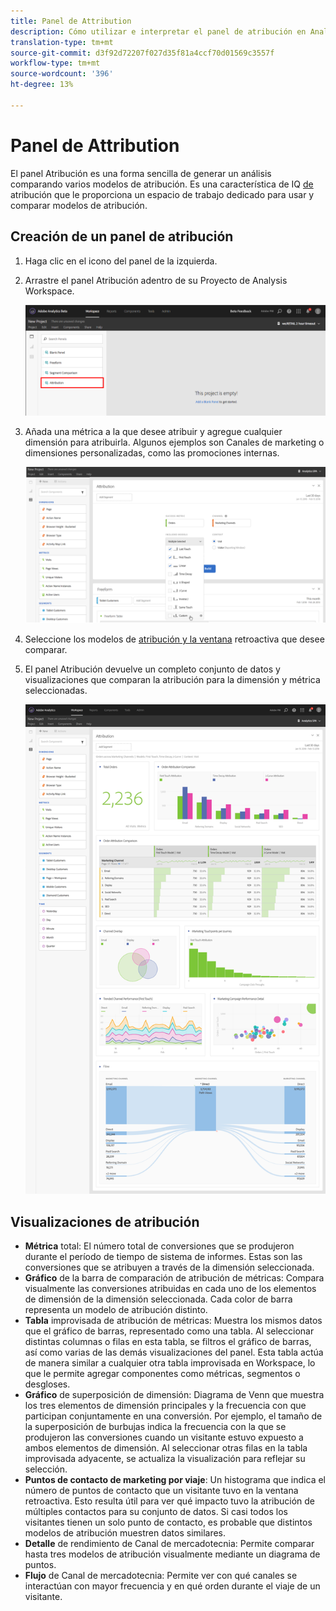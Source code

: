 ```yaml
---
title: Panel de Attribution
description: Cómo utilizar e interpretar el panel de atribución en Analysis Workspace.
translation-type: tm+mt
source-git-commit: d3f92d72207f027d35f81a4ccf70d01569c3557f
workflow-type: tm+mt
source-wordcount: '396'
ht-degree: 13%

---
```



# Panel de Attribution

El panel Atribución es una forma sencilla de generar un análisis comparando varios modelos de atribución. Es una característica de IQ [de](../attribution/overview.md) atribución que le proporciona un espacio de trabajo dedicado para usar y comparar modelos de atribución.

## Creación de un panel de atribución

1. Haga clic en el icono del panel de la izquierda.
1. Arrastre el panel Atribución adentro de su Proyecto de Analysis Workspace.

   ![Nuevo panel de atribución](assets/Attribution_Panel_1.png)

1. Añada una métrica a la que desee atribuir y agregue cualquier dimensión para atribuirla. Algunos ejemplos son Canales de marketing o dimensiones personalizadas, como las promociones internas.

   ![Seleccionar dimensión y métrica](assets/attribution_panel2.png)

1. Seleccione los modelos de [atribución y la ventana](../attribution/models.md) retroactiva que desee comparar.

1. El panel Atribución devuelve un completo conjunto de datos y visualizaciones que comparan la atribución para la dimensión y métrica seleccionadas.

   ![Visualizaciones de atribución](assets/attr_panel_vizs.png)

## Visualizaciones de atribución

* **Métrica** total: El número total de conversiones que se produjeron durante el período de tiempo de sistema de informes. Estas son las conversiones que se atribuyen a través de la dimensión seleccionada.
* **Gráfico** de la barra de comparación de atribución de métricas: Compara visualmente las conversiones atribuidas en cada uno de los elementos de dimensión de la dimensión seleccionada. Cada color de barra representa un modelo de atribución distinto.
* **Tabla** improvisada de atribución de métricas: Muestra los mismos datos que el gráfico de barras, representado como una tabla. Al seleccionar distintas columnas o filas en esta tabla, se filtros el gráfico de barras, así como varias de las demás visualizaciones del panel. Esta tabla actúa de manera similar a cualquier otra tabla improvisada en Workspace, lo que le permite agregar componentes como métricas, segmentos o desgloses.
* **Gráfico** de superposición de dimensión: Diagrama de Venn que muestra los tres elementos de dimensión principales y la frecuencia con que participan conjuntamente en una conversión. Por ejemplo, el tamaño de la superposición de burbujas indica la frecuencia con la que se produjeron las conversiones cuando un visitante estuvo expuesto a ambos elementos de dimensión. Al seleccionar otras filas en la tabla improvisada adyacente, se actualiza la visualización para reflejar su selección.
* **Puntos de contacto de marketing por viaje**: Un histograma que indica el número de puntos de contacto que un visitante tuvo en la ventana retroactiva. Esto resulta útil para ver qué impacto tuvo la atribución de múltiples contactos para su conjunto de datos. Si casi todos los visitantes tienen un solo punto de contacto, es probable que distintos modelos de atribución muestren datos similares.
* **Detalle** de rendimiento de Canal de mercadotecnia: Permite comparar hasta tres modelos de atribución visualmente mediante un diagrama de puntos.
* **Flujo** de Canal de mercadotecnia: Permite ver con qué canales se interactúan con mayor frecuencia y en qué orden durante el viaje de un visitante.
